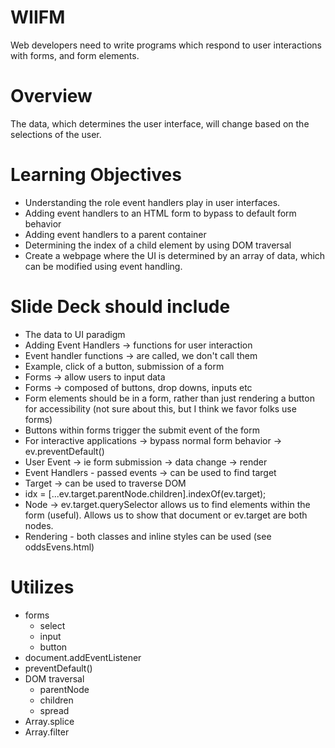 # WIIFM

Web developers need to write programs which respond to user interactions with forms, and form elements.

# Overview

The data, which determines the user interface, will change based on the selections of the user.

# Learning Objectives

- Understanding the role event handlers play in user interfaces. 
- Adding event handlers to an HTML form to bypass to default form behavior
- Adding event handlers to a parent container
- Determining the index of a child element by using DOM traversal
- Create a webpage where the UI is determined by an array of data, which can be modified using event handling. 

# Slide Deck should include

- The data to UI paradigm
- Adding Event Handlers -> functions for user interaction
- Event handler functions -> are called, we don't call them
- Example, click of a button, submission of a form
- Forms -> allow users to input data 
- Forms -> composed of buttons, drop downs, inputs etc
- Form elements should be in a form, rather than just rendering a button for accessibility (not sure about this, but I think we favor folks use forms)
- Buttons within forms trigger the submit event of the form
- For interactive applications -> bypass normal form behavior -> ev.preventDefault()
- User Event -> ie form submission -> data change -> render
- Event Handlers - passed events -> can be used to find target 
- Target -> can be used to traverse DOM
- idx = [...ev.target.parentNode.children].indexOf(ev.target);
- Node -> ev.target.querySelector allows us to find elements within the form (useful). Allows us to show that document or ev.target are both nodes.
- Rendering - both classes and inline styles can be used (see oddsEvens.html)


# Utilizes

- forms
  - select
  - input
  - button
- document.addEventListener
- preventDefault() 
- DOM traversal
  - parentNode
  - children
  - spread
- Array.splice
- Array.filter
